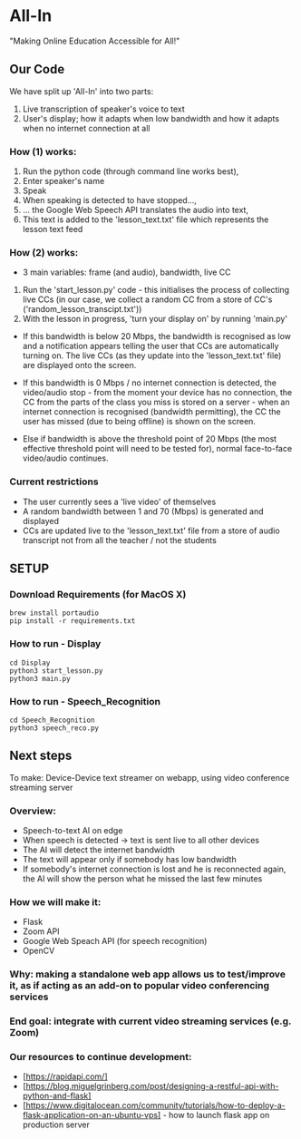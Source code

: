 # All-In
"Making Online Education Accessible for All!"


## Our Code
We have split up 'All-In' into two parts:
1. Live transcription of speaker's voice to text
2. User's display; how it adapts when low bandwidth and how it adapts when no internet connection at all

### How (1) works:

1. Run the python code (through command line works best),
2. Enter speaker's name
3. Speak
4. When speaking is detected to have stopped...,
5. ... the Google Web Speech API translates the audio into text,
6. This text is added to the 'lesson_text.txt' file which represents the lesson text feed

### How (2) works:

* 3 main variables: frame (and audio), bandwidth, live CC
1. Run the 'start_lesson.py' code - this initialises the process of collecting live CCs
(in our case, we collect a random CC from a store of CC's ('random_lesson_transcipt.txt'))
2. With the lesson in progress, 'turn your display on' by running 'main.py'


* If this bandwidth is below 20 Mbps, the bandwidth is recognised as low and a notification appears telling the user that CCs are automatically turning on. The live CCs (as they update into the 'lesson_text.txt' file) are displayed onto the screen.


* If this bandwidth is 0 Mbps / no internet connection is detected, the video/audio stop - from the moment your device has no connection, the CC from the parts of the class you miss is stored on a server - when an internet connection is recognised (bandwidth permitting), the CC the user has missed (due to being offline) is shown on the screen.

* Else if bandwidth is above the threshold point of 20 Mbps (the most effective threshold point will need to be tested for), normal face-to-face video/audio continues.

### Current restrictions
* The user currently sees a 'live video' of themselves
* A random bandwidth between 1 and 70 (Mbps) is generated and displayed
* CCs are updated live to the 'lesson_text.txt' file from a store of audio transcript not from all the teacher / not the students

## SETUP

### Download Requirements (for MacOS X)
```
brew install portaudio
pip install -r requirements.txt
```

### How to run - Display
```
cd Display
python3 start_lesson.py
python3 main.py
```

### How to run - Speech_Recognition
```
cd Speech_Recognition
python3 speech_reco.py
```

## Next steps

To make: Device-Device text streamer on webapp, using video conference streaming server

### Overview:

* Speech-to-text AI on edge
* When speech is detected -> text is sent live to all other devices
* The AI will detect the internet bandwidth
* The text will appear only if somebody has low bandwidth
* If somebody's internet connection is lost and he is reconnected again, the AI will show the person what he missed the last few minutes

### How we will make it:

* Flask
* Zoom API
* Google Web Speach API (for speech recognition)
* OpenCV

### Why: making a standalone web app allows us to test/improve it, as if acting as an add-on to popular video conferencing services

### End goal: integrate with current video streaming services (e.g. Zoom)

### Our resources to continue development:
* [https://rapidapi.com/]
* [https://blog.miguelgrinberg.com/post/designing-a-restful-api-with-python-and-flask]
* [https://www.digitalocean.com/community/tutorials/how-to-deploy-a-flask-application-on-an-ubuntu-vps] - how to launch flask app on production server
